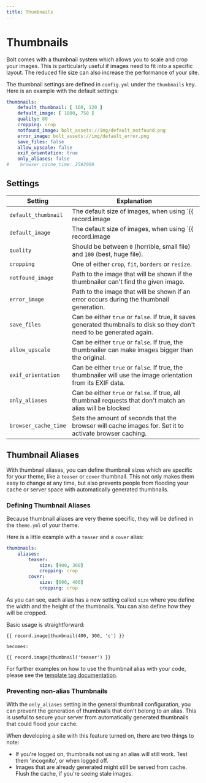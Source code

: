 ```yaml
---
title: Thumbnails
---
```

Thumbnails
==========

Bolt comes with a thumbnail system which allows you to scale and crop your images.
This is particularly useful if images need to fit into a specific layout.
The reduced file size can also increase the performance of your site.

The thumbnail settings are defined in `config.yml` under the `thumbnails` key.
Here is an example with the default settings:

```yaml
thumbnails:
    default_thumbnail: [ 160, 120 ]
    default_image: [ 1000, 750 ]
    quality: 80
    cropping: crop
    notfound_image: bolt_assets://img/default_notfound.png
    error_image: bolt_assets://img/default_error.png
    save_files: false
    allow_upscale: false
    exif_orientation: true
    only_aliases: false
#    browser_cache_time: 2592000
```

Settings
--------

| Setting | Explanation |
| --- | --- |
| `default_thumbnail` | The default size of images, when using `{{ record.image|thumbnail() }}`. |
| `default_image` | The default size of images, when using `{{ record.image|image() }}`. |
| `quality` | Should be between `0` (horrible, small file) and `100` (best, huge file). |
| `cropping` | One of either `crop`, `fit`, `borders` or `resize`. |
| `notfound_image` | Path to the image that will be shown if the thumbnailer can't find the given image. |
| `error_image` | Path to the image that will be shown if an error occurs during the thumbnail generation. |
| `save_files` | Can be either `true` or `false`. If true, it saves generated thumbnails to disk so they don't need to be generated again. |
| `allow_upscale` | Can be either `true` or `false`. If true, the thumbnailer can make images bigger than the original. |
| `exif_orientation` | Can be either `true` or `false`. If true, the thumbnailer will use the image orientation from its EXIF data. |
| `only_aliases` | Can be either `true` or `false`. If true, all thumbnail requests that don't match an alias will be blocked |
| `browser_cache_time` | Sets the amount of seconds that the browser will cache images for. Set it to activate browser caching. |

Thumbnail Aliases
-----------------

With thumbnail aliases, you can define thumbnail sizes which are specific for
your theme, like a `teaser` or `cover` thumbnail. This not only makes them easy
to change at any time, but also prevents people from flooding your cache or
server space with automatically generated thumbnails.

### Defining Thumbnail Aliases

Because thumbnail aliases are very theme specific,
they will be defined in the `theme.yml` of your theme.

Here is a little example with a `teaser` and a `cover` alias:

```yaml
thumbnails:
    aliases:
        teaser:
            size: [400, 300]
            cropping: crop
        cover:
            size: [600, 400]
            cropping: crop
```

As you can see, each alias has a new setting called `size` where you define the
width and the height of the thumbnails. You can also define how they will be
cropped.

Basic usage is straightforward:

```twig
{{ record.image|thumbnail(400, 300, 'c') }}

becomes:

{{ record.image|thumbnail('teaser') }}
```

For further examples on how to use the thumbnail alias with your code, please
see the [template tag documentation][].

### Preventing non-alias Thumbnails

With the `only_aliases` setting in the general thumbnail configuration, you can
prevent the generation of thumbnails that don't belong to an alias. This is
useful to secure your server from automatically generated thumbnails that could
flood your cache.

When developing a site with this feature turned on, there are two things to note:

 - If you're logged on, thumbnails not using an alias will still work. Test them
   'incognito', or when logged off.
 - Images that are already generated might still be served from cache. Flush the
   cache, if you're seeing stale images.

[template tag documentation]: https://docs.bolt.cm/templating/twig-functionality#thumbnail
